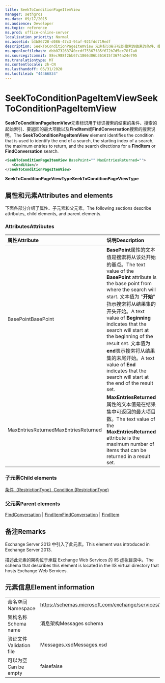 ```yaml
---
title: SeekToConditionPageItemView
manager: sethgros
ms.date: 09/17/2015
ms.audience: Developer
ms.topic: reference
ms.prod: office-online-server
localization_priority: Normal
ms.assetid: b3b86720-d086-47c3-94af-921fdd719edf
description: SeekToConditionPageItemView 元素标识用于标识搜索的结束的条件、搜索的起始索引、要返回的最大项数以及 FindItem 或 FindConversation 搜索的搜索说明。
ms.openlocfilehash: dbb073263740ccdf75367f85f672b7d5ec78f7a0
ms.sourcegitcommit: 88ec988f2bb67c1866d06b361615f3674a24e795
ms.translationtype: MT
ms.contentlocale: zh-CN
ms.lasthandoff: 05/31/2020
ms.locfileid: "44466834"
---
```

# <a name="seektoconditionpageitemview"></a><span data-ttu-id="3353e-103">SeekToConditionPageItemView</span><span class="sxs-lookup"><span data-stu-id="3353e-103">SeekToConditionPageItemView</span></span>

<span data-ttu-id="3353e-104">**SeekToConditionPageItemView**元素标识用于标识搜索的结束的条件、搜索的起始索引、要返回的最大项数以及**FindItem**或**FindConversation**搜索的搜索说明。</span><span class="sxs-lookup"><span data-stu-id="3353e-104">The **SeekToConditionPageItemView** element identifies the condition that is used to identify the end of a search, the starting index of a search, the maximum entries to return, and the search directions for a **FindItem** or **FindConversation** search.</span></span> 
  
```XML
<SeekToConditionPageItemView BasePoint="" MaxEntriesReturned="">
   <Condition/>
</SeekToConditionPageItemView>
```

 <span data-ttu-id="3353e-105">**SeekToConditionPageViewType**</span><span class="sxs-lookup"><span data-stu-id="3353e-105">**SeekToConditionPageViewType**</span></span>
## <a name="attributes-and-elements"></a><span data-ttu-id="3353e-106">属性和元素</span><span class="sxs-lookup"><span data-stu-id="3353e-106">Attributes and elements</span></span>

<span data-ttu-id="3353e-107">下面各部分介绍了属性、子元素和父元素。</span><span class="sxs-lookup"><span data-stu-id="3353e-107">The following sections describe attributes, child elements, and parent elements.</span></span>
  
### <a name="attributes"></a><span data-ttu-id="3353e-108">Attributes</span><span class="sxs-lookup"><span data-stu-id="3353e-108">Attributes</span></span>

|<span data-ttu-id="3353e-109">**属性**</span><span class="sxs-lookup"><span data-stu-id="3353e-109">**Attribute**</span></span>|<span data-ttu-id="3353e-110">**说明**</span><span class="sxs-lookup"><span data-stu-id="3353e-110">**Description**</span></span>|
|:-----|:-----|
|<span data-ttu-id="3353e-111">BasePoint</span><span class="sxs-lookup"><span data-stu-id="3353e-111">BasePoint</span></span>  <br/> |<span data-ttu-id="3353e-112">**BasePoint**属性的文本值是搜索将从该处开始的基点。</span><span class="sxs-lookup"><span data-stu-id="3353e-112">The text value of the **BasePoint** attribute is the base point from where the search will start.</span></span> <span data-ttu-id="3353e-113">文本值为 "**开始**" 指示搜索将从结果集的开头开始。</span><span class="sxs-lookup"><span data-stu-id="3353e-113">A text value of **Beginning** indicates that the search will start at the beginning of the result set.</span></span> <span data-ttu-id="3353e-114">文本值为**end**表示搜索将从结果集的末尾开始。</span><span class="sxs-lookup"><span data-stu-id="3353e-114">A text value of **End** indicates that the search will start at the end of the result set.</span></span>  <br/> |
|<span data-ttu-id="3353e-115">MaxEntriesReturned</span><span class="sxs-lookup"><span data-stu-id="3353e-115">MaxEntriesReturned</span></span>  <br/> |<span data-ttu-id="3353e-116">**MaxEntriesReturned**属性的文本值是在结果集中可返回的最大项目数。</span><span class="sxs-lookup"><span data-stu-id="3353e-116">The text value of the **MaxEntriesReturned** attribute is the maximum number of items that can be returned in a result set.</span></span>  <br/> |
   
### <a name="child-elements"></a><span data-ttu-id="3353e-117">子元素</span><span class="sxs-lookup"><span data-stu-id="3353e-117">Child elements</span></span>

[<span data-ttu-id="3353e-118">条件（RestrictionType）</span><span class="sxs-lookup"><span data-stu-id="3353e-118">Condition (RestrictionType)</span></span>](condition-restrictiontype.md)
  
### <a name="parent-elements"></a><span data-ttu-id="3353e-119">父元素</span><span class="sxs-lookup"><span data-stu-id="3353e-119">Parent elements</span></span>

<span data-ttu-id="3353e-120">[FindConversation](findconversation.md)  | [FindItem](finditem.md)</span><span class="sxs-lookup"><span data-stu-id="3353e-120">[FindConversation](findconversation.md) | [FindItem](finditem.md)</span></span>
  
## <a name="remarks"></a><span data-ttu-id="3353e-121">备注</span><span class="sxs-lookup"><span data-stu-id="3353e-121">Remarks</span></span>

<span data-ttu-id="3353e-122">Exchange Server 2013 中引入了此元素。</span><span class="sxs-lookup"><span data-stu-id="3353e-122">This element was introduced in Exchange Server 2013.</span></span>
  
<span data-ttu-id="3353e-123">描述此元素的架构位于承载 Exchange Web Services 的 IIS 虚拟目录中。</span><span class="sxs-lookup"><span data-stu-id="3353e-123">The schema that describes this element is located in the IIS virtual directory that hosts Exchange Web Services.</span></span>
  
## <a name="element-information"></a><span data-ttu-id="3353e-124">元素信息</span><span class="sxs-lookup"><span data-stu-id="3353e-124">Element information</span></span>

|||
|:-----|:-----|
|<span data-ttu-id="3353e-125">命名空间</span><span class="sxs-lookup"><span data-stu-id="3353e-125">Namespace</span></span>  <br/> |https://schemas.microsoft.com/exchange/services/2006/messages  <br/> |
|<span data-ttu-id="3353e-126">架构名称</span><span class="sxs-lookup"><span data-stu-id="3353e-126">Schema name</span></span>  <br/> |<span data-ttu-id="3353e-127">消息架构</span><span class="sxs-lookup"><span data-stu-id="3353e-127">Messages schema</span></span>  <br/> |
|<span data-ttu-id="3353e-128">验证文件</span><span class="sxs-lookup"><span data-stu-id="3353e-128">Validation file</span></span>  <br/> |<span data-ttu-id="3353e-129">Messages.xsd</span><span class="sxs-lookup"><span data-stu-id="3353e-129">Messages.xsd</span></span>  <br/> |
|<span data-ttu-id="3353e-130">可以为空</span><span class="sxs-lookup"><span data-stu-id="3353e-130">Can be empty</span></span>  <br/> |<span data-ttu-id="3353e-131">false</span><span class="sxs-lookup"><span data-stu-id="3353e-131">false</span></span>  <br/> |
   

